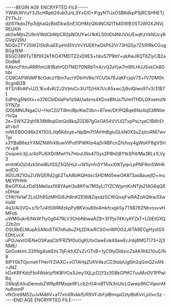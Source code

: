 -----BEGIN AGE ENCRYPTED FILE-----
YWdlLWVuY3J5cHRpb24ub3JnL3YxCi0+IFgyNTUxOSBKdkpPSjRCSHNETjZYTkJz
dzl5YkdoZFp3djhaQzBldDkwSnE3OHMzQXdNClQ1Tk40WlE0STJWOXJNVjREUXlh
ak0wMjIxZU9nVWdCbWpCR2pNOUYwU1kKLS0tIDl4NUVxUExqKzVkNUcyRGVqV29U
N0QxZTY2SWZiSk9uaEEyeVd5VzVvYUEKfwDkPh2Vr73HQ5p7Z591RkCGugBGg1EM
BSGD389TyTBf9X2kTKO47MDTZ2xD9ES+hbx57P9bY+ukKwJ8QT6ZiyCB2aDIx8k8
KAkncFttnuRRR1mU81Bahr0D7NlD7ONRbTrrA/vQ2aYjw7m9IlLHUJSvkCk8Ghbi
CQ9CAPWbMF8cOdczYBm7ucrVDbHV6e/YCU5k78JqKFcjqV7S+fV7DM0h9cgn8l2B
8TS/t4hAPvUZL1Eo4vR/ZJ2VbhiCc3U7D/HA7t/cA5xwc2j9vlQlwo9Tv3/31B71
EdPthg5NilXs+o376CblDdaPw1z9AUwkms4XDvxBNJs7lUmITHDLOXxemzN5YNZp
lD0pMNUNgaCU+HoC2I2Ti8m/Bp/KwZ0bn+8Tew/Df/PQBqe6NoXq538Ntier1vGa
2e+SWXZ2qh1838MbqIGmQd8kqZGDB7gGxGA54VVUQTvpPsLtyeCIBI6rEtaY+b/t
mNLEBOO46k2X11O/L/tq6Kdxyb+NpBm7t1AiHhBgIuDLkN0XSuZsjlroRM7wvTpi
s3YBaB6ezYXMZNWhX8uwVIPotfIPWKto4aj5rRBFcnZH/hsy4gWsKFBgVSHrV+p9
Osqoeic3jLs/4zPlJ6XD/lMwtYs7HouUNs470ys2P8h0j8YtkSPd/Ma3RLs1LVy3
emhtKIOj04zkShelBUISSZ5Q5HU/+rN1lynfn5Y16xxXW7yqvLpPNFRmSWH6wdCG
9D0J821OuZUWQERd2gbZTsA8blKQHdscSHDMd5ewOK873asBauejID+muMEYPHHh
BwGPXuLzDdISMelIaxfX8YAaH3u8KFw7MSyLITfZCWjymKnNTjbZfAG6qQRxDHaa
CfiKtYe1aFZLol2h9SzMHSi9JhRnKZEI8i8ZqxdzSCWQnxjFwRAZoAQtkw33wHsW
4q3/Ai3VQ+z/5rTJ4tSWRMzkpPyBKVou89x4mkfcxgkSy7T6B79ZNbvssvvHMFob
uWMGukr6/NkWTty0g647RLV3ChbNbwaAZ9+3FPjx74K/yAYZkT+LGIEtGXQ22b2m
OSLRbELMupASANoSTR7nKubuZHj2DXwRCSOvnWfOO2J6TA8ECgHystG5EDtILvcX
uPOJwxtOIENeOSKaqCbfFRZ9t0uGgKUtxOawEok48awErJnbj6MGTI73+2j3NME/
QoGoktmL33XNg4seiEhL7IjFrkhXZvZvOTvB+1yC9lyDldixicZsAKW4210uS/N8
8iPY0bT0jxmehTHerlYZlAXC+vOTAHqZUfiV4kzCD3tobiUg6ln2qGmQZxAN+JNZ
hDxKRFKdzFbi4Wsklyf5K8lVOa3Jmy1XjLjcD2f3z30BkOPtfC7uuMoOV1PPwlBq
G6bqEA5uDemobZWRpRfMxqeRFLcb2rO4rxBTVlk3nUlcLGwwp9hCVipnnMhu6mmP
vfkOre9M52uJxM46V+aT7xhXRvkkl5/R9VFJbFjdBmqaOzlyBb6VrLp0vcSz
-----END AGE ENCRYPTED FILE-----
